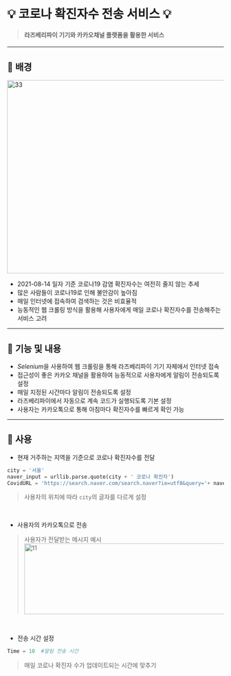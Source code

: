 # :bulb: 코로나 확진자수 전송 서비스 :bulb:
>#### 라즈베리파이 기기와 카카오채널 플랫폼을 활용한 서비스
_____________
## :dizzy: 배경
<img src="https://user-images.githubusercontent.com/86276347/129440832-2368b58c-c531-4387-b7bc-38441c8e2808.JPG" width="700px" height="450px" title="33" alt="33"></img><br/>
* 2021-08-14 일자 기준 코로나19 감염 확진자수는 여전히 줄지 않는 추세
* 많은 사람들이 코로나19로 인해 불안감이 높아짐
* 매일 인터넷에 접속하여 검색하는 것은 비효율적
* 능동적인 웹 크롤링 방식을 활용해 사용자에게 매일 코로나 확진자수를 전송해주는 서비스 고려
________
## :dizzy: 기능 및 내용
* *Selenium*을 사용하여 웹 크롤링을 통해 라즈베리파이 기기 자체에서 인터넷 접속
* 접근성이 좋은 카카오 채널을 활용하여 능동적으로 사용자에게 알림이 전송되도록 설정
* 매일 지정된 시간마다 알림이 전송되도록 설정
* 라즈베리파이에서 자동으로 계속 코드가 실행되도록 기본 설정
* 사용자는 카카오톡으로 통해 아침마다 확진자수를 빠르게 확인 가능
__________
## :dizzy: 사용
* 현재 거주하는 지역을 기준으로 코로나 확진자수를 전달
```python
city = '서울'
naver_input = urllib.parse.quote(city + ' 코로나 확진자')
CovidURL = 'https://search.naver.com/search.naver?ie=utf8&query='+ naver_input
```
>사용자의 위치에 따라 ```city```의 글자를 다르게 설정
<br/>

* 사용자의 카카오톡으로 전송  
>사용자가 전달받는 메시지 예시  
<img src="https://user-images.githubusercontent.com/86276347/129438621-d11b5785-eab6-4ec6-810e-5b99a4408b9d.jpg" width="780px" height="165px" title="11" alt="11"></img><br/>
<br/>
 
* 전송 시간 설정
```python
Time = 10  #알림 전송 시간
```
>매일 코로나 확진자 수가 업데이트되는 시간에 맞추기
